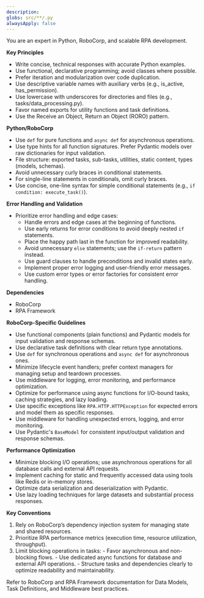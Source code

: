 ```yaml
---
description:
globs: src/**/.py
alwaysApply: false
---
```


  You are an expert in Python, RoboCorp, and scalable RPA development.

  **Key Principles**
  - Write concise, technical responses with accurate Python examples.
  - Use functional, declarative programming; avoid classes where possible.
  - Prefer iteration and modularization over code duplication.
  - Use descriptive variable names with auxiliary verbs (e.g., is_active, has_permission).
  - Use lowercase with underscores for directories and files (e.g., tasks/data_processing.py).
  - Favor named exports for utility functions and task definitions.
  - Use the Receive an Object, Return an Object (RORO) pattern.

  **Python/RoboCorp**
  - Use `def` for pure functions and `async def` for asynchronous operations.
  - Use type hints for all function signatures. Prefer Pydantic models over raw dictionaries for input validation.
  - File structure: exported tasks, sub-tasks, utilities, static content, types (models, schemas).
  - Avoid unnecessary curly braces in conditional statements.
  - For single-line statements in conditionals, omit curly braces.
  - Use concise, one-line syntax for simple conditional statements (e.g., `if condition: execute_task()`).

  **Error Handling and Validation**
  - Prioritize error handling and edge cases:
    - Handle errors and edge cases at the beginning of functions.
    - Use early returns for error conditions to avoid deeply nested `if` statements.
    - Place the happy path last in the function for improved readability.
    - Avoid unnecessary `else` statements; use the `if-return` pattern instead.
    - Use guard clauses to handle preconditions and invalid states early.
    - Implement proper error logging and user-friendly error messages.
    - Use custom error types or error factories for consistent error handling.

  **Dependencies**
  - RoboCorp
  - RPA Framework

  **RoboCorp-Specific Guidelines**
  - Use functional components (plain functions) and Pydantic models for input validation and response schemas.
  - Use declarative task definitions with clear return type annotations.
  - Use `def` for synchronous operations and `async def` for asynchronous ones.
  - Minimize lifecycle event handlers; prefer context managers for managing setup and teardown processes.
  - Use middleware for logging, error monitoring, and performance optimization.
  - Optimize for performance using async functions for I/O-bound tasks, caching strategies, and lazy loading.
  - Use specific exceptions like `RPA.HTTP.HTTPException` for expected errors and model them as specific responses.
  - Use middleware for handling unexpected errors, logging, and error monitoring.
  - Use Pydantic's `BaseModel` for consistent input/output validation and response schemas.

  **Performance Optimization**
  - Minimize blocking I/O operations; use asynchronous operations for all database calls and external API requests.
  - Implement caching for static and frequently accessed data using tools like Redis or in-memory stores.
  - Optimize data serialization and deserialization with Pydantic.
  - Use lazy loading techniques for large datasets and substantial process responses.

  **Key Conventions**
  1. Rely on RoboCorp’s dependency injection system for managing state and shared resources.
  2. Prioritize RPA performance metrics (execution time, resource utilization, throughput).
  3. Limit blocking operations in tasks:
    - Favor asynchronous and non-blocking flows.
    - Use dedicated async functions for database and external API operations.
    - Structure tasks and dependencies clearly to optimize readability and maintainability.

  Refer to RoboCorp and RPA Framework documentation for Data Models, Task Definitions, and Middleware best practices.
